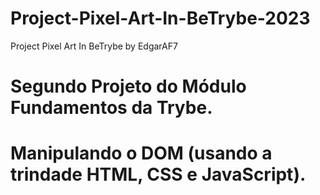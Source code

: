 # Project-Pixel-Art-In-BeTrybe-2023
Project Pixel Art In BeTrybe by EdgarAF7
# Segundo Projeto do Módulo Fundamentos da Trybe.
# Manipulando o DOM (usando a trindade HTML, CSS e JavaScript).